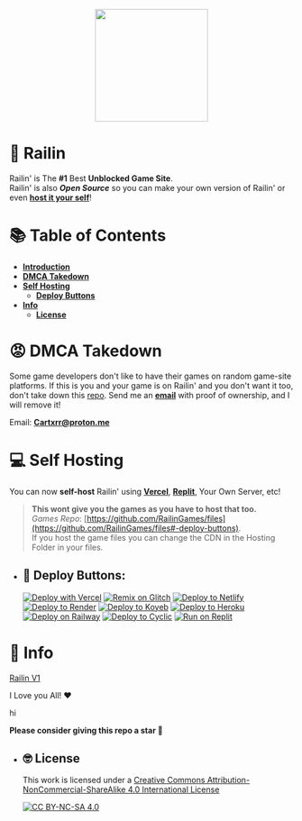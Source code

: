 <p align="center"><img style="height: 200px;" src="https://railingames.github.io/Assests/Imgs/Logo.png"></p>

# 🚈 Railin
Railin' is The **#1** Best **Unblocked Game Site**. <br>
Railin' is also ***Open Source*** so you can make your own version of Railin' or even [**host it your self**](#-self-hosting)!

# 📚 Table of Contents

* [**Introduction**](#-railin)
* [**DMCA Takedown**](#-dmca-takedown)
* [**Self Hosting**](#-self-hosting)
    - [**Deploy Buttons**](#-deploy-buttons)
* [**Info**](#-info)
    - [**License**](#-license)

# 😡 DMCA Takedown
Some game developers don't like to have their games on random game-site platforms. If this is you and your game is on Railin' and you don't want it too, don't take down this [repo](https://github.com/RailinGames/files). Send me an [**email**](mailto:Cartxrr@proton.me) with proof of ownership, and I will remove it!

Email: [**Cartxrr@proton.me**](mailto:Cartxrr@proton.me)

# 💻 Self Hosting
You can now **self-host** Railin' using [**Vercel**](https://vercel.com), [**Replit**](https://replit.com), Your Own Server, etc!  

> **This wont give you the games as you have to host that too.** <br>
*Games Repo*: [https://github.com/RailinGames/files](https://github.com/RailinGames/files#-deploy-buttons). <br>
If you host the game files you can change the CDN in the Hosting Folder in your files.

+ ## 🎁 Deploy Buttons:

    [![Deploy with Vercel](https://binbashbanana.github.io/deploy-buttons/buttons/remade/vercel.svg)](https://vercel.com/new/clone?repository-url=https://github.com/RailinGames/RailinGames.github.io/tree/main)
[![Remix on Glitch](https://binbashbanana.github.io/deploy-buttons/buttons/remade/glitch.svg)](https://glitch.com/edit/#!/import/github/RailinGames/RailinGames.github.io)
[![Deploy to Netlify](https://binbashbanana.github.io/deploy-buttons/buttons/remade/netlify.svg)](https://app.netlify.com/start/deploy?repository=https://github.com/RailinGames/RailinGames.github.io/tree/main)
[![Deploy to Render](https://binbashbanana.github.io/deploy-buttons/buttons/remade/render.svg)](https://render.com/deploy?repo=https://github.com/RailinGames/RailinGames.github.io/tree/main)
[![Deploy to Koyeb](https://binbashbanana.github.io/deploy-buttons/buttons/remade/koyeb.svg)](https://app.koyeb.com/deploy?type=git&repository=github.com/RailinGames/RailinGames.github.io/tree/main)
[![Deploy to Heroku](https://binbashbanana.github.io/deploy-buttons/buttons/remade/heroku.svg)](https://heroku.com/deploy/?template=https://github.com/RailinGames/RailinGames.github.io/tree/main)
[![Deploy on Railway](https://binbashbanana.github.io/deploy-buttons/buttons/remade/railway.svg)](https://railway.app/new/template?template=https://github.com/RailinGames/RailinGames.github.io/tree/main)
[![Deploy to Cyclic](https://binbashbanana.github.io/deploy-buttons/buttons/remade/cyclic.svg)](https://app.cyclic.sh/api/app/deploy/RailinGames/RailinGames.github.io)
[![Run on Replit](https://binbashbanana.github.io/deploy-buttons/buttons/remade/replit.svg)](https://replit.com/github/RailinGames/RailinGames.github.io)

# 📜 Info
[Railin V1](https://github.com/RailinGames/v1)

I Love you All! ❤

hi

**Please consider giving this repo a star 🌟**

+ ## 🤓 License
    This work is licensed under a
    [Creative Commons Attribution-NonCommercial-ShareAlike 4.0 International License](http://creativecommons.org/licenses/by-nc-sa/4.0)

    [![CC BY-NC-SA 4.0](https://licensebuttons.net/l/by-nc-sa/4.0/88x31.png)](http://creativecommons.org/licenses/by-nc-sa/4.0/) 